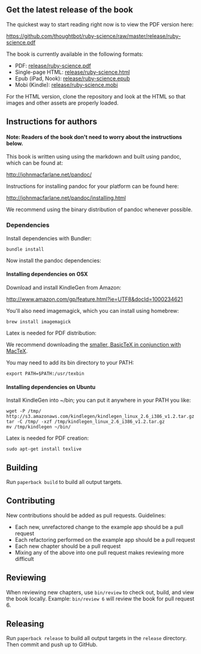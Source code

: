 ## Get the latest release of the book

The quickest way to start reading right now is to view the PDF version here:

<https://github.com/thoughtbot/ruby-science/raw/master/release/ruby-science.pdf>

The book is currently available in the following formats:

* PDF: [release/ruby-science.pdf](https://github.com/thoughtbot/ruby-science/raw/master/release/ruby-science.pdf)
* Single-page HTML: [release/ruby-science.html](https://github.com/thoughtbot/ruby-science/raw/master/release/ruby-science.html)
* Epub (iPad, Nook): [release/ruby-science.epub](https://github.com/thoughtbot/ruby-science/raw/master/release/ruby-science.epub)
* Mobi (Kindle): [release/ruby-science.mobi](https://github.com/thoughtbot/ruby-science/raw/master/release/ruby-science.mobi)

For the HTML version, clone the repository and look at the HTML so that images
and other assets are properly loaded.

## Instructions for authors

#### Note: Readers of the book don't need to worry about the instructions below.

This book is written using using the markdown and built using pandoc, which can
be found at:

<http://johnmacfarlane.net/pandoc/>

Instructions for installing pandoc for your platform can be found here:

<http://johnmacfarlane.net/pandoc/installing.html>

We recommend using the binary distribution of pandoc whenever possible.

### Dependencies

Install dependencies with Bundler:

    bundle install

Now install the pandoc dependencies:

#### Installing dependencies on OSX

Download and install KindleGen from Amazon:

  http://www.amazon.com/gp/feature.html?ie=UTF8&docId=1000234621

You'll also need imagemagick, which you can install using homebrew:

    brew install imagemagick

Latex is needed for PDF distribution:

We recommend downloading the [smaller, BasicTeX in conjunction with MacTeX](http://www.tug.org/mactex/morepackages.html).

You may need to add its bin directory to your PATH:

    export PATH=$PATH:/usr/texbin

#### Installing dependencies on Ubuntu

Install KindleGen into ~/bin; you can put it anywhere in your PATH you like:

    wget -P /tmp/ http://s3.amazonaws.com/kindlegen/kindlegen_linux_2.6_i386_v1.2.tar.gz
    tar -C /tmp/ -xzf /tmp/kindlegen_linux_2.6_i386_v1.2.tar.gz
    mv /tmp/kindlegen ~/bin/

Latex is needed for PDF creation:

    sudo apt-get install texlive

## Building

Run `paperback build` to build all output targets.

## Contributing

New contributions should be added as pull requests. Guidelines:

* Each new, unrefactored change to the example app should be a pull request
* Each refactoring performed on the example app should be a pull request
* Each new chapter should be a pull request
* Mixing any of the above into one pull request makes reviewing more difficult

## Reviewing

When reviewing new chapters, use `bin/review` to check out, build, and view the
book locally. Example: `bin/review 6` will review the book for pull request 6.

## Releasing

Run `paperback release` to build all output targets in the `release` directory.
Then commit and push up to GitHub.
